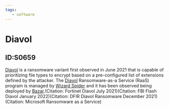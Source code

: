 ```yaml
---
tags:
   - software
---
```

# Diavol
## ID:S0659
[Diavol](software/S0659) is a ransomware variant first observed in June 2021 that is capable of prioritizing file types to encrypt based on a pre-configured list of extensions defined by the attacker.  The [Diavol](software/S0659) Ransomware-as-a Service (RaaS) program is managed by [Wizard Spider](groups/G0102) and it has been observed being deployed by [Bazar](software/S0534).(Citation: Fortinet Diavol July 2021)(Citation: FBI Flash Diavol January 2022)(Citation: DFIR Diavol Ransomware December 2021)(Citation: Microsoft Ransomware as a Service)
